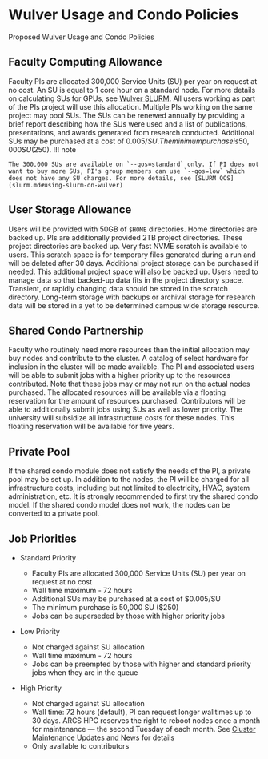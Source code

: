 # Wulver Usage and Condo Policies

Proposed Wulver Usage and Condo Policies

## Faculty Computing Allowance

Faculty PIs are allocated 300,000 Service Units (SU) per year on request at no cost. An SU is equal to 1 core hour on a standard node. For more details on calculating SUs for GPUs, see [Wulver SLURM](slurm.md). All users working as part of the PIs project will use this allocation. Multiple PIs working on the same project may pool SUs. The SUs can be renewed annually by providing a brief report describing how the SUs were used and a list of publications, presentations, and awards generated from research conducted. Additional SUs may be purchased at a cost of $0.005/SU. The minimum purchase is 50,000 SU ($250). 
!!! note

    The 300,000 SUs are available on `--qos=standard` only. If PI does not want to buy more SUs, PI's group members can use `--qos=low` which does not have any SU charges. For more details, see [SLURM QOS](slurm.md#using-slurm-on-wulver) 

## User Storage Allowance

Users will be provided with 50GB of `$HOME` directories. Home directories are backed up. PIs are additionally provided 2TB project directories. These project directories are backed up. Very fast NVME scratch is available to users. This scratch space is for temporary files generated during a run and will be deleted after 30 days. Additional project storage can be purchased if needed. This additional project space will also be backed up. Users need to manage data so that backed-up data fits in the project directory space. Transient, or rapidly changing data should be stored in the scratch directory. Long-term storage with backups or archival storage for research data will be stored in a yet to be determined campus wide storage resource.

## Shared Condo Partnership

Faculty who routinely need more resources than the initial allocation may buy nodes and contribute to the cluster. A catalog of select hardware for inclusion in the cluster will be made available. The PI and associated users will be able to submit jobs with a higher priority up to the resources contributed. Note that these jobs may or may not run on the actual nodes purchased. The allocated resources will be available via a floating reservation for the amount of resources purchased. Contributors will be able to additionally submit jobs using SUs as well as lower priority. The university will subsidize all infrastructure costs for these nodes. This floating reservation will be available for five years.

## Private Pool

If the shared condo module does not satisfy the needs of the PI, a private pool may be set up. In addition to the nodes, the PI will be charged for all infrastructure costs, including but not limited to electricity, HVAC, system administration, etc. It is strongly recommended to first try the shared condo model. If the shared condo model does not work, the nodes can be converted to a private pool.

## Job Priorities

* Standard Priority
    * Faculty PIs are allocated 300,000 Service Units (SU) per year on request at no cost
    * Wall time maximum - 72 hours
    * Additional SUs may be purchased at a cost of $0.005/SU
    * The minimum purchase is 50,000 SU ($250)
    * Jobs can be superseded by those with higher priority jobs

* Low Priority
    * Not charged against SU allocation
    * Wall time maximum - 72 hours
    * Jobs can be preempted by those with higher and standard priority jobs when they are in the queue

* High Priority
    * Not charged against SU allocation
    * Wall time: 72 hours (default), PI can request longer walltimes up to 30 days. ARCS HPC reserves the right to reboot nodes once a month for maintenance — the second Tuesday of each month. See [Cluster Maintenance Updates and News](../news/index.md) for details
    * Only available to contributors